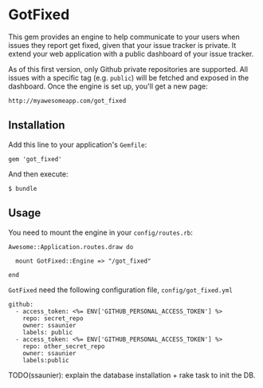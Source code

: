 # GotFixed

This gem provides an engine to help communicate to your users when issues they
report get fixed, given that your issue tracker is private. It extend your
web application with a public dashboard of your issue tracker.

As of this first version, only Github private repositories are supported. All
issues with a specific tag (e.g. `public`) will be fetched and exposed in
the dashboard. Once the engine is set up, you'll get a new page:

    http://myawesomeapp.com/got_fixed


## Installation

Add this line to your application's `Gemfile`:

    gem 'got_fixed'

And then execute:

    $ bundle

## Usage

You need to mount the engine in your `config/routes.rb`:

    Awesome::Application.routes.draw do

      mount GotFixed::Engine => "/got_fixed"

    end

`GotFixed` need the following configuration file, `config/got_fixed.yml`

    github:
      - access_token: <%= ENV['GITHUB_PERSONAL_ACCESS_TOKEN'] %>
        repo: secret_repo
        owner: ssaunier
        labels: public
      - access_token: <%= ENV['GITHUB_PERSONAL_ACCESS_TOKEN'] %>
        repo: other_secret_repo
        owner: ssaunier
        labels:public

TODO(ssaunier): explain the database installation + rake task
to init the DB.
